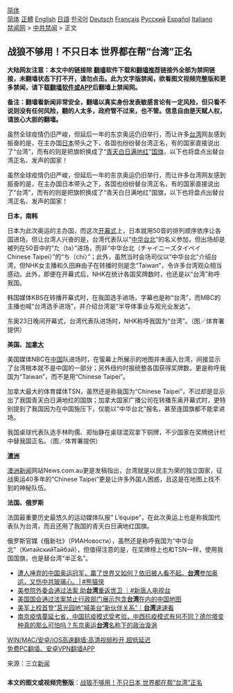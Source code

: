  <!-- 面包屑导航 --> <div class="breadcrumb"><!-- GTranslate: https://gtranslate.io/ -->  <div class="switcher notranslate">  <div class="selected">  <a href="#" onclick="return false;"> 简体</a>  </div>  <div class="option">  <a href="https://www.bannedbook.org" onclick="doGTranslate('zh-CN|zh-CN');jQuery('div.switcher div.selected a').html(jQuery(this).html());return false;" title="简体中文" class="nturl selected"> 简体</a>  <a href="https://www.bannedbook.org/zh-tw/" onclick="doGTranslate('zh-CN|zh-TW');jQuery('div.switcher div.selected a').html(jQuery(this).html());return false;" title="繁體中文" class="nturl"> 正體</a>  <a href="https://www.bannedbook.org/en/" onclick="doGTranslate('zh-CN|en');jQuery('div.switcher div.selected a').html(jQuery(this).html());return false;" title="English" class="nturl"> English</a>  <a href="https://www.bannedbook.org/ja/" onclick="doGTranslate('zh-CN|ja');jQuery('div.switcher div.selected a').html(jQuery(this).html());return false;" title="日本語" class="nturl"> 日語</a>  <a href="https://www.bannedbook.org/ko/" onclick="doGTranslate('zh-CN|ko');jQuery('div.switcher div.selected a').html(jQuery(this).html());return false;" title="한국어" class="nturl"> 한국어</a>  <a href="https://www.bannedbook.org/de/" onclick="doGTranslate('zh-CN|de');jQuery('div.switcher div.selected a').html(jQuery(this).html());return false;" title="Deutsch" class="nturl"> Deutsch</a>  <a href="https://www.bannedbook.org/fr/" onclick="doGTranslate('zh-CN|fr');jQuery('div.switcher div.selected a').html(jQuery(this).html());return false;" title="Français" class="nturl"> Français</a>  <a href="https://www.bannedbook.org/ru/" onclick="doGTranslate('zh-CN|ru');jQuery('div.switcher div.selected a').html(jQuery(this).html());return false;" title="Русский" class="nturl"> Русский</a>  <a href="https://www.bannedbook.org/es/" onclick="doGTranslate('zh-CN|es');jQuery('div.switcher div.selected a').html(jQuery(this).html());return false;" title="Español" class="nturl"> Español</a>  <a href="https://www.bannedbook.org/it/" onclick="doGTranslate('zh-CN|it');jQuery('div.switcher div.selected a').html(jQuery(this).html());return false;" title="Italiano" class="nturl"> Italiano</a>  </div>  </div>      <div class='breadcrumb-sub'><!-- Breadcrumb NavXT 6.3.0 --> <a href="https://www.bannedbook.org/" class="home">禁闻网</a> &gt; <a href="https://www.bannedbook.org/bnews/cbnews/" class="category">中共禁闻</a> &gt; 正文</div></div><h2>战狼不够用！不只日本 世界都在帮“台湾”正名</h2> <p class="notice"><b>大陆网友注意：本文中的链接除 <a href="https://github.com/bannedbook/fanqiang" >翻墙</a>软件下载和<a href="https://github.com/killgcd/justmysocks/blob/master/README.md">翻墙推荐</a>链接外全部为禁网链接，未翻墙状态下打不开，请勿点击。此为文字版禁闻，欲看图文视频完整版和更多禁闻，请下载<a href="https://github.com/bannedbook/fanqiang">翻墙软件或APP</a>后翻墙上禁闻网。</p><p>备注：翻墙看新闻非常安全，翻墙以真实身份发表敏感言论有一定风险，但只看不说则没有任何风险，翻的人太多，政府管不过来，也不管。信息自由是天赋人权，请放心大胆的翻墙。</b></p>  <div class="entry"> <p id="summary">虽然全球疫情仍旧严峻，但延后一年的东京奥运仍旧举行，而让许多<a href="https://www.bannedbook.org/bnews/tag/%e5%8f%b0%e6%b9%be/" class="st_tag internal_tag" rel="tag" title="标签 台湾 下的日志">台湾</a>网友感到振奋的是，在主办国<a href="https://www.bannedbook.org/bnews/tag/%e6%97%a5%e6%9c%ac/" class="st_tag internal_tag" rel="tag" title="标签 日本 下的日志">日本</a>带头之下，各国也纷纷替台湾正名，有的国家直接说出了“台湾”，而有的则是把旗帜换成了“<a href="https://www.bannedbook.org/bnews/tag/%E9%9D%92%E5%A4%A9%E7%99%BD%E6%97%A5%E6%BB%A1%E5%9C%B0%E7%BA%A2/" class="st_tag internal_tag" rel="tag" title="标签 青天白日满地红 下的日志">青天白日满地红</a>”<a href="https://www.bannedbook.org/bnews/tag/%E5%9B%BD%E6%97%97/" class="st_tag internal_tag" rel="tag" title="标签 国旗 下的日志">国旗</a>，以下也将盘点出替台湾正名、发声的国家！</p> <p>虽然全球疫情仍旧严峻，但延后一年的东京奥运仍旧举行，而让许多台湾网友感到振奋的是，在主办国日本带头之下，各国也纷纷替台湾正名，有的国家直接说出了“台湾”，而有的则是把旗帜换成了“青天白日满地红”国旗，以下也将盘点出替台湾正名、发声的国家！</p> <p><strong>日本，南韩</strong></p> <p>日本为此次奥运的主办国，而这次<a href="https://www.bannedbook.org/bnews/tag/%E5%BC%80%E5%B9%95%E5%BC%8F/" class="st_tag internal_tag" rel="tag" title="标签 开幕式 下的日志">开幕式</a>上，日本就用50音的排列顺序依序让各国进场，但让台湾人兴奋的是，台湾代表队以“<a href="https://www.bannedbook.org/bnews/tag/%E4%B8%AD%E5%8D%8E%E5%8F%B0%E5%8C%97/" class="st_tag internal_tag" rel="tag" title="标签 中华台北 下的日志">中华台北</a>”的名义参加，但出场却是被列在50音中的“た（ta）”进场，而非“中华台北（チャイニーズタイペイ Chinese Taipei）”的“ち（chi）”；此外，虽然当时会场司仪以“中华台北”介绍台湾，但NHK女主播和久田麻由子在转播时则是念“Taiwan”，令许多台湾观众相当感动。此外，即便在开幕式后，NHK在统计各国奖牌数时，也还是以“台湾”称呼我国。</p>  <p>韩国媒体KBS在转播开幕式时，在我国选手进场，字幕也是称“台湾”，而MBC的主播也喊“台湾选手进场”，并介绍台湾是“半导体事业与观光业发达”。</p> <p>东奥23日晚间开幕式，台湾代表队进场时，NHK称呼我国为“台湾”。（图／体育署提供）</p> <p><strong>美国、<a href="https://www.bannedbook.org/bnews/tag/%e5%8a%a0%e6%8b%bf%e5%a4%a7/" class="st_tag internal_tag" rel="tag" title="标签 加拿大 下的日志">加拿大</a></strong></p> <p>美国媒体NBC在<span class='wp_keywordlink_affiliate'><a href="https://www.bannedbook.org/" title="中国" target="_blank">中国</a></span>队进场时，在萤幕上所展示的地图并未画入台湾，间接显示了台湾根本就不是中国的一部分；另外纽约时报统整各国获得奖牌数，更是称呼我国为“Taiwan”，而不是用“Chinese Taipei”。</p>  <p>加拿大最大的体育媒体TSN，虽然还是称我国为“Chinese Taipei”，不过却是显示出了我国青天白日满地红的国旗；加拿大国家广播公司在转播东奥开幕式时，更特别提到了我国因为在中国施压下，仅能以“中华台北”报名，甚至连国旗都不能拿进场。</p> <p>我国桌球代表队选手林昀儒、郑怡静在桌球混双拿下铜牌，不少国家在奖牌统计栏中替我国正名。（图／体育署提供）</p> <p><strong><a href="https://www.bannedbook.org/bnews/tag/%e6%be%b3%e6%b4%b2/" class="st_tag internal_tag" rel="tag" title="标签 澳洲 下的日志">澳洲</a></strong></p> <p><span class='wp_keywordlink'><a href="https://www.huaglad.com/" title="澳洲新闻" target="_blank">澳洲新闻</a></span>网站News.com.au更是发稿指出，台湾就是以民主为荣的独立国家，征战奥运40多年的“Chinese Taipei”更是让许多外国人困惑，且这是在地图上找不到的神秘队伍。</p>  <p><strong>法国、俄罗斯</strong></p> <p>法国最重要历史最悠久的运动媒体队报“ L&#8217;équipe”，在此次奥运上也是称我国代表队为台湾，而且还用了我国的青天白日满地红国旗。</p> <p>俄罗斯官媒《俄新社》（РИАНовости），虽然还是称呼我国为“中华台北”（КитайскийТайбэй），但值得注意的是，在奖牌榜上也和TSN一样，使用我国国旗，也是替台湾“半正名”。</p> <ul class='op-related-articles' title='相关阅读'> <li><a href='https://www.bannedbook.org/bnews/comments/20210730/1596890.html' target='_blank'>遭人唾弃的中国奥运冠军，赢了世界又如何？依旧被人看不起。<b>台湾</b>参加奥运，又伤中共玻璃心。│#熊猫侠</a></li> <li><a href='https://www.bannedbook.org/bnews/bannedvideo/20210730/1596863.html' target='_blank'>美参院外委会通过法案 助<b>台湾</b>重返世卫 ｜#新唐人电视台</a></li> <li><a href='https://www.bannedbook.org/bnews/headline/20210730/1596857.html' target='_blank'>美国国会通过法案禁止行政部门展示包含<b>台湾</b>在内的中国地图</a></li> <li><a href='https://www.bannedbook.org/bnews/taiwannews/20210730/1596855.html' target='_blank'>美军上校首登“莒光园地”喊美台“新伙伴关系”｜<b>台湾</b>速速看</a></li> <li><a href='https://www.bannedbook.org/bnews/bannedvideo/20210730/1596849.html' target='_blank'>南京疫情蔓延七省，中国抗疫模式受考验，中西抗疫模式有何不同？德尔塔变种真的那么可怕吗？东京奥运<b>台湾</b>名称下的政治漩涡</a></li> </ul> <p class="texttj"> <a href="https://github.com/bannedbook/fanqiang/wiki/V2ray%E6%9C%BA%E5%9C%BA" target="_blank">WIN/MAC/安卓/iOS高速翻墙:高清视频秒开,超低延迟</a><br/> <a href="https://github.com/bannedbook/fanqiang/wiki/%E7%A6%81%E9%97%BB%E7%BD%91%E5%AE%89%E5%8D%93%E7%BF%BB%E5%A2%99%E6%96%B0%E9%97%BBAPP" target="_blank">免费PC翻墙、安卓VPN翻墙APP</a></p> <p> 来源：三立<span class='wp_keywordlink_affiliate'><a href="https://www.bannedbook.org/" title="新闻">新闻</a></span> </p><a name='sharetosocial'></a>  <div style="margin-bottom:5px;padding-bottom:5px;clear:both"> <div id="archive-pix-1" class="banner-ads"> <!-- AuctionX Display platform tag START --> <div id="26318x728x90x621x_ADSLOT2" clicktrack="%%CLICK_URL_ESC%%"></div> <!-- AuctionX Display platform tag END --> </div> <div id="archive-pix-2" class="banner-ads"> <!-- AuctionX Display platform tag START --> <div id="26315x300x250x621x_ADSLOT2" clicktrack="%%CLICK_URL_ESC%%"></div> <!-- AuctionX Display platform tag END --> </div> </div>  <div id="archive-pix-1" class="banner-ads"> <!-- AuctionX Display platform tag START --> <div id="26318x728x90x621x_ADSLOT3" clicktrack="%%CLICK_URL_ESC%%"></div> <!-- AuctionX Display platform tag END --> </div> <div><b>本文的图文或视频完整版</b>：<a href='https://www.bannedbook.org/bnews/cbnews/20210730/1596895.html'>战狼不够用！不只日本 世界都在帮“台湾”正名</a></div>  </div><!--END ENTRY--> 